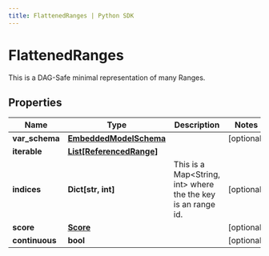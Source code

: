 ```yaml
---
title: FlattenedRanges | Python SDK
---
```


# FlattenedRanges

This is a DAG-Safe minimal representation of many Ranges.

## Properties

Name | Type | Description | Notes
------------ | ------------- | ------------- | -------------
**var_schema** | [**EmbeddedModelSchema**](EmbeddedModelSchema) |  | [optional] 
**iterable** | [**List[ReferencedRange]**](ReferencedRange) |  | 
**indices** | **Dict[str, int]** | This is a Map&lt;String, int&gt; where the the key is an range id. | [optional] 
**score** | [**Score**](Score) |  | [optional] 
**continuous** | **bool** |  | [optional] 


